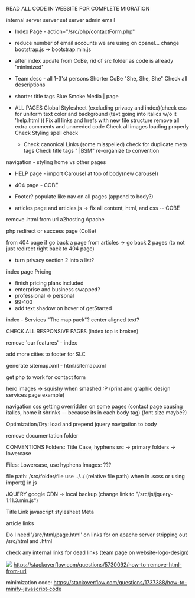 READ ALL CODE IN WEBSITE FOR COMPLETE MIGRATION

internal server server set server admin email

- Index Page - action="/src/php/contactForm.php"
- reduce number of email accounts we are using on cpanel...
  change bootstrap.js -> bootstrap.min.js

- after index update from CoBe, rid of src folder as code is already 'minimized'

- Team desc - all 1-3'st persons
  Shorter CoBe "She, She, She"
  Check all descriptions

- shorter title tags
  Blue Smoke Media | page

- ALL PAGES
  Global Stylesheet (excluding privacy and index)(check css for uniform text color and background (text going into italics w/o it 'help.html'))
  Fix all links and hrefs with new file structure
  remove all extra comments and unneeded code
  Check all images loading properly
  Check Styling
  spell check

  - <head>
    Check canonical Links (some misspelled)
    check for duplicate meta tags
    Check title tags " |BSM"
    re-organize to convention

navigation - styling home vs other pages

- HELP page - import Carousel at top of body(new carousel)

- 404 page - COBE

- Footer? populate like nav on all pages (append to body?)

- articles page and articles.js -> fix all content, html, and css -- COBE

remove .html from url a2hosting Apache

php redirect or success page (CoBe)

from 404 page if go back a page from articles -> go back 2 pages (to not just redirect right back to 404 page)

- turn privacy section 2 into a list?

index page Pricing

- finish pricing plans included
- enterprise and business swapped?
- professional -> personal
- 99-100
- add text shadow on hover of getStarted

index - Services
"The map pack"?
center aligned text?

CHECK ALL RESPONSIVE PAGES (index top is broken)

remove 'our features' - index

add more cities to footer for SLC

generate sitemap.xml - html/sitemap.xml

get php to work for contact form

hero images -> squishy when smashed :P (print and graphic design services page example)

navigation css getting overridden on some pages (contact page causing italics, home it shrinks -- because its in each body tag)
(font size maybe?)

Optimization/Dry: load and prepend jquery navigation to body

remove documentation folder

CONVENTIONS
Folders: Title Case, hyphens
src -> primary folders -> lowercase

Files: Lowercase, use hyphens
Images: ???

file path: /src/folder/file
use ../../ (relative file path) when in .scss or using import() in js

JQUERY
google CDN -> local backup (change link to "/src/js/jquery-1.11.3.min.js")

<Head>
Title
Link
  javascript
  stylesheet
Meta
</Head>

article links

Do I need '/src/html/page.html' on links for on apache server stripping out /src/html and .html

check any internal links for dead links (team page on website-logo-design)

![](https://i.stack.imgur.com/oKRnc.png)
https://stackoverflow.com/questions/5730092/how-to-remove-html-from-url

minimization code: https://stackoverflow.com/questions/1737388/how-to-minify-javascript-code
